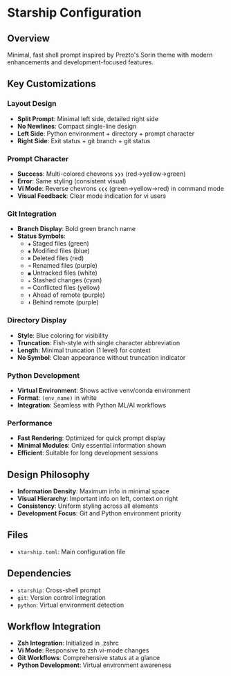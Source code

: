 # Starship Configuration

## Overview
Minimal, fast shell prompt inspired by Prezto's Sorin theme with modern enhancements and development-focused features.

## Key Customizations

### Layout Design
- **Split Prompt**: Minimal left side, detailed right side
- **No Newlines**: Compact single-line design
- **Left Side**: Python environment + directory + prompt character
- **Right Side**: Exit status + git branch + git status

### Prompt Character
- **Success**: Multi-colored chevrons `❯❯❯` (red→yellow→green)
- **Error**: Same styling (consistent visual)
- **Vi Mode**: Reverse chevrons `❮❮❮` (green→yellow→red) in command mode
- **Visual Feedback**: Clear mode indication for vi users

### Git Integration
- **Branch Display**: Bold green branch name
- **Status Symbols**:
  - `✚` Staged files (green)
  - `✱` Modified files (blue)
  - `✖` Deleted files (red)
  - `➜` Renamed files (purple)
  - `◼` Untracked files (white)
  - `✭` Stashed changes (cyan)
  - `═` Conflicted files (yellow)
  - `⬆` Ahead of remote (purple)
  - `⬇` Behind remote (purple)

### Directory Display
- **Style**: Blue coloring for visibility
- **Truncation**: Fish-style with single character abbreviation
- **Length**: Minimal truncation (1 level) for context
- **No Symbol**: Clean appearance without truncation indicator

### Python Development
- **Virtual Environment**: Shows active venv/conda environment
- **Format**: `(env_name)` in white
- **Integration**: Seamless with Python ML/AI workflows

### Performance
- **Fast Rendering**: Optimized for quick prompt display
- **Minimal Modules**: Only essential information shown
- **Efficient**: Suitable for long development sessions

## Design Philosophy
- **Information Density**: Maximum info in minimal space
- **Visual Hierarchy**: Important info on left, context on right
- **Consistency**: Uniform styling across all elements
- **Development Focus**: Git and Python environment priority

## Files
- `starship.toml`: Main configuration file

## Dependencies
- `starship`: Cross-shell prompt
- `git`: Version control integration
- `python`: Virtual environment detection

## Workflow Integration
- **Zsh Integration**: Initialized in .zshrc
- **Vi Mode**: Responsive to zsh vi-mode changes
- **Git Workflows**: Comprehensive status at a glance
- **Python Development**: Virtual environment awareness